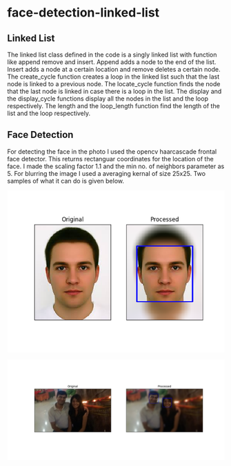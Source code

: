 # face-detection-linked-list

## Linked List

The linked list class defined in the code is a singly linked list with function like append remove and insert. Append adds a node to the end of the list. Insert adds a node at a certain location and remove deletes a certain node.
The create_cycle function creates a loop in the linked list such that the last node is linked to a previous node. The locate_cycle function finds the node that the last node is linked in case there is a loop in the list. The display and the display_cycle functions display all the nodes in the list and the loop respectively. The length and the loop_length function find the length of the list and the loop respectively.

## Face Detection

For detecting the face in the photo I used the opencv haarcascade frontal face detector. This returns rectanguar coordinates for the location of the face. I made the scaling factor 1.1 and the min no. of neighbors parameter as 5. For blurring the image I used a averaging kernal of size 25x25. Two samples of what it can do is given below. 

![Alt text](https://github.com/RishalAggarwal/face-detection-linked-list/blob/master/face%20detec%20%2B%20linked%20list/face_detect1.png) 

![Alt text](https://github.com/RishalAggarwal/face-detection-linked-list/blob/master/face%20detec%20%2B%20linked%20list/face_detect2.png)
